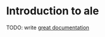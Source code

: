# Introduction to ale

TODO: write [great documentation](http://jacobian.org/writing/what-to-write/)
